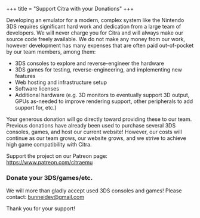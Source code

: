 +++
title = "Support Citra with your Donations"
+++

Developing an emulator for a modern, complex system like the Nintendo 3DS requires significant hard work and dedication from a large team of developers. We will never charge you for Citra and will always make our source code freely available. We do not make any money from our work, however development has many expenses that are often paid out-of-pocket by our team members, among them:

* 3DS consoles to explore and reverse-engineer the hardware</li>
* 3DS games for testing, reverse-engineering, and implementing new features
* Web hosting and infrastructure setup
* Software licenses
* Additional hardware (e.g. 3D monitors to eventually support 3D output, GPUs as-needed to improve rendering support, other peripherals to add support for, etc.)

Your generous donation will go directly toward providing these to our team. Previous donations have already been used to purchase several 3DS consoles, games, and host our current website! However, our costs will continue as our team grows, our website grows, and we strive to achieve high game compatibility with Citra.

Support the project on our Patreon page: https://www.patreon.com/citraemu

### Donate your 3DS/games/etc.
We will more than gladly accept used 3DS consoles and games! Please contact: [bunneidev@gmail.com](mailto:bunneidev@gmail.com)

Thank you for your support!

